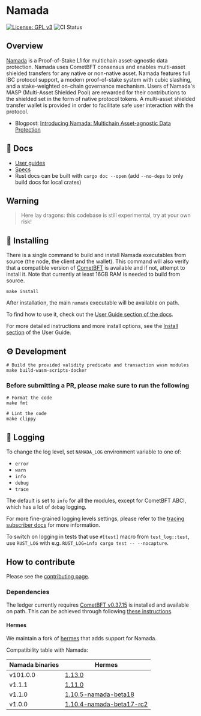 # Namada

[![License: GPL v3](https://img.shields.io/badge/License-GPLv3-blue.svg)](./LICENSE)
![CI Status](https://github.com/namada-net/namada/actions/workflows/ci.yml/badge.svg?branch=main)

## Overview

[Namada](http://namada.net) is a Proof-of-Stake L1 for multichain asset-agnostic data protection. Namada uses CometBFT
consensus and enables multi-asset shielded transfers for any native
or non-native asset. Namada features full IBC protocol support, a modern proof-of-stake
system with cubic slashing, and a
stake-weighted on-chain governance mechanism. Users of Namada's MASP (Multi-Asset Shielded Pool) are rewarded for their contributions to the shielded set in
the form of native protocol tokens. A multi-asset shielded transfer
wallet is provided in order to facilitate safe user
interaction with the protocol.

* Blogpost: [Introducing Namada: Multichain Asset-agnostic Data Protection](https://namada.net/blog/introducing-namada-multichain-asset-agnostic-data-protection)

## 📓 Docs

* [User guides](https://docs.namada.net/)
* [Specs](https://specs.namada.net/)
* Rust docs can be built with `cargo doc --open` (add `--no-deps` to only build docs for local crates)

## Warning

> Here lay dragons: this codebase is still experimental, try at your own risk!

## 💾 Installing

There is a single command to build and install Namada executables from source (the node, the client and the wallet). This command will also verify that a compatible version of [CometBFT](#dependencies) is available and if not, attempt to install it. Note that currently at least 16GB RAM is needed to build from source.

```shell
make install
```

After installation, the main `namada` executable will be available on path.

To find how to use it, check out the [User Guide section of the docs](https://docs.namada.net/users).

For more detailed instructions and more install options, see the [Install
section](https://docs.namada.net/introduction/install) of the User
Guide.

## ⚙️ Development

```shell
# Build the provided validity predicate and transaction wasm modules
make build-wasm-scripts-docker
```

### Before submitting a PR, please make sure to run the following

```shell
# Format the code
make fmt

# Lint the code
make clippy
```

## 🧾 Logging

To change the log level, set `NAMADA_LOG` environment variable to one of:

* `error`
* `warn`
* `info`
* `debug`
* `trace`

The default is set to `info` for all the modules, except for CometBFT ABCI, which has a lot of `debug` logging.

For more fine-grained logging levels settings, please refer to the [tracing subscriber docs](https://docs.rs/tracing-subscriber/0.2.18/tracing_subscriber/struct.EnvFilter.html#directives) for more information.

To switch on logging in tests that use `#[test]` macro from `test_log::test`, use `RUST_LOG` with e.g. `RUST_LOG=info cargo test -- --nocapture`.

## How to contribute

Please see the [contributing page](./CONTRIBUTING.md).

### Dependencies

The ledger currently requires [CometBFT v0.37.15](https://github.com/cometbft/cometbft/releases/tag/v0.37.15) is installed and available on path. This can be achieved through following [these instructions](https://github.com/cometbft/cometbft/blob/main/docs/tutorials/install.md).

#### Hermes

We maintain a fork of [hermes](https://github.com/heliaxdev/hermes) that adds support for Namada.

Compatibility table with Namada:

| Namada binaries | Hermes |
| ----------- | ----------- |
| v101.0.0 | [1.13.0](https://github.com/informalsystems/hermes/releases/tag/v1.13.0) |
| v1.1.1 | [1.11.0](https://github.com/informalsystems/hermes/releases/tag/v1.11.0) |
| v1.1.0 | [1.10.5-namada-beta18](https://github.com/heliaxdev/hermes/releases/tag/v1.10.5-namada-beta18) |
| v1.0.0 | [1.10.4-namada-beta17-rc2](https://github.com/heliaxdev/hermes/releases/tag/v1.10.4-namada-beta17-rc2) |
